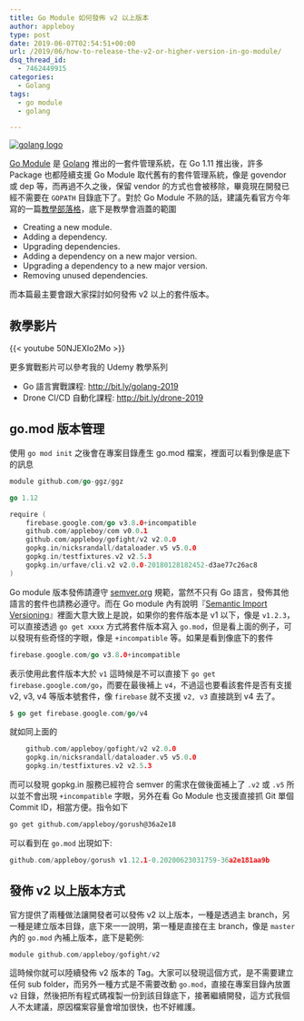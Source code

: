 ```yaml
---
title: Go Module 如何發佈 v2 以上版本
author: appleboy
type: post
date: 2019-06-07T02:54:51+00:00
url: /2019/06/how-to-release-the-v2-or-higher-version-in-go-module/
dsq_thread_id:
  - 7462449915
categories:
  - Golang
tags:
  - go module
  - golang

---
```

[![golang logo][1]][1]

[Go Module][2] 是 [Golang][3] 推出的一套件管理系統，在 Go 1.11 推出後，許多 Package 也都陸續支援 Go Module 取代舊有的套件管理系統，像是 govendor 或 dep 等，而再過不久之後，保留 vendor 的方式也會被移除，畢竟現在開發已經不需要在 `GOPATH` 目錄底下了。對於 Go Module 不熟的話，建議先看官方今年寫的一篇[教學部落格][4]，底下是教學會涵蓋的範圍

  * Creating a new module.
  * Adding a dependency.
  * Upgrading dependencies.
  * Adding a dependency on a new major version.
  * Upgrading a dependency to a new major version.
  * Removing unused dependencies.

而本篇最主要會跟大家探討如何發佈 v2 以上的套件版本。

<!--more-->

## 教學影片

{{< youtube 50NJEXIo2Mo >}}

更多實戰影片可以參考我的 Udemy 教學系列

  * Go 語言實戰課程: <http://bit.ly/golang-2019>
  * Drone CI/CD 自動化課程: <http://bit.ly/drone-2019>

## go.mod 版本管理

使用 `go mod init` 之後會在專案目錄產生 go.mod 檔案，裡面可以看到像是底下的訊息

```go
module github.com/go-ggz/ggz

go 1.12

require (
    firebase.google.com/go v3.8.0+incompatible
    github.com/appleboy/com v0.0.1
    github.com/appleboy/gofight/v2 v2.0.0
    gopkg.in/nicksrandall/dataloader.v5 v5.0.0
    gopkg.in/testfixtures.v2 v2.5.3
    gopkg.in/urfave/cli.v2 v2.0.0-20180128182452-d3ae77c26ac8
)
```

Go module 版本發佈請遵守 [semver.org][5] 規範，當然不只有 Go 語言，發佈其他語言的套件也請務必遵守。而在 Go module 內有說明『[Semantic Import Versioning][2]』裡面大意大致上是說，如果你的套件版本是 v1 以下，像是 `v1.2.3`，可以直接透過 `go get xxxx` 方式將套件版本寫入 `go.mod`，但是看上面的例子，可以發現有些奇怪的字眼，像是 `+incompatible` 等。如果是看到像底下的套件

```go
firebase.google.com/go v3.8.0+incompatible
```

表示使用此套件版本大於 `v1` 這時候是不可以直接下 `go get firebase.google.com/go`，而要在最後補上 `v4`，不過這也要看該套件是否有支援 v2, v3, v4 等版本號套件，像 `firebase` 就不支援 `v2, v3` 直接跳到 v4 去了。

```go
$ go get firebase.google.com/go/v4
```

就如同上面的

```go
    github.com/appleboy/gofight/v2 v2.0.0
    gopkg.in/nicksrandall/dataloader.v5 v5.0.0
    gopkg.in/testfixtures.v2 v2.5.3
```

而可以發現 gopkg.in 服務已經符合 semver 的需求在做後面補上了 `.v2` 或 `.v5` 所以並不會出現 `+incompatible` 字眼，另外在看 Go Module 也支援直接抓 Git 單個 Commit ID，相當方便。指令如下

```bash
go get github.com/appleboy/gorush@36a2e18
```

可以看到在 `go.mod` 出現如下:

```go
github.com/appleboy/gorush v1.12.1-0.20200623031759-36a2e181aa9b
```

## 發佈 v2 以上版本方式

官方提供了兩種做法讓開發者可以發佈 v2 以上版本，一種是透過主 branch，另一種是建立版本目錄，底下來一一說明，第一種是直接在主 branch，像是 `master` 內的 `go.mod` 內補上版本，底下是範例:

```go
module github.com/appleboy/gofight/v2
```

這時候你就可以陸續發佈 v2 版本的 Tag。大家可以發現這個方式，是不需要建立任何 sub folder，而另外一種方式是不需要改動 `go.mod`，直接在專案目錄內放置 `v2` 目錄，然後把所有程式碼複製一份到該目錄底下，接著繼續開發，這方式我個人不太建議，原因檔案容量會增加很快，也不好維護。

 [1]: https://lh3.googleusercontent.com/jsocHCR9A9yEfDVUTrU0m42_aHhTEVDGW5p5PsQSx7GSlkt3gLjohfXH3S7P7p982332ruU_e-EtW0LwmiuZjvN65VIcyME-zE35C6EM0IV1nqY6KoNw3dwW2djjid3F-T5YgnJothA=w1920-h1080 "golang logo"
 [2]: https://github.com/golang/go/wiki/Modules#semantic-import-versioning
 [3]: https://golang.org
 [4]: https://blog.golang.org/using-go-modules
 [5]: https://semver.org/

